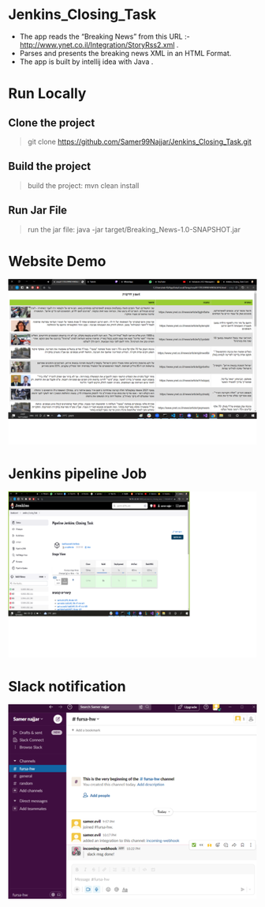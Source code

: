 # Jenkins_Closing_Task

  - The app reads the “Breaking News” from this URL :- http://www.ynet.co.il/Integration/StoryRss2.xml .
  - Parses and presents the breaking news XML in an HTML Format.
  - The app is built by intellij idea with Java .

# Run Locally

## Clone the project

 > git clone https://github.com/Samer99Najjar/Jenkins_Closing_Task.git 
  
## Build the project 

 > build the project: mvn clean install
  
## Run Jar File

 > run the jar file: java -jar target/Breaking_News-1.0-SNAPSHOT.jar
 
 
# Website Demo

![alt text](https://github.com/Samer99Najjar/Jenkins_Closing_Task/blob/main/lastimg.png)

# Jenkins pipeline Job

![alt text](https://github.com/Samer99Najjar/Jenkins_Closing_Task/blob/main/jenkinsbuilddone.png)

# Slack notification

![alt text](https://github.com/Samer99Najjar/Jenkins_Closing_Task/blob/main/slackmsg.PNG)
